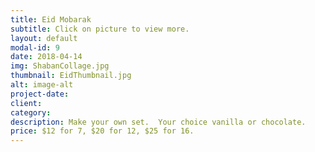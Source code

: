 ```yaml
---
title: Eid Mobarak
subtitle: Click on picture to view more.
layout: default
modal-id: 9
date: 2018-04-14
img: ShabanCollage.jpg
thumbnail: EidThumbnail.jpg
alt: image-alt
project-date: 
client: 
category: 
description: Make your own set.  Your choice vanilla or chocolate. 
price: $12 for 7, $20 for 12, $25 for 16.
---
```

